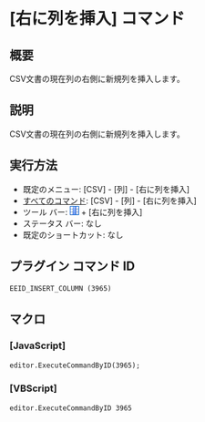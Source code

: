 # \[右に列を挿入\] コマンド

## 概要

CSV文書の現在列の右側に新規列を挿入します。

## 説明

CSV文書の現在列の右側に新規列を挿入します。

## 実行方法

- 既定のメニュー: \[CSV\] - \[列\] - \[右に列を挿入\]
- [すべてのコマンド](../../glossary/allcommands): \[CSV\] - \[列\] - \[右に列を挿入\]
- ツール バー: ![](../../images/columns_separators.gif) \+ \[右に列を挿入\]
- ステータス バー: なし
- 既定のショートカット: なし

## プラグイン コマンド ID

```
EEID_INSERT_COLUMN (3965)
```

## マクロ

### \[JavaScript\]

```
editor.ExecuteCommandByID(3965);
```

### \[VBScript\]

```
editor.ExecuteCommandByID 3965
```
